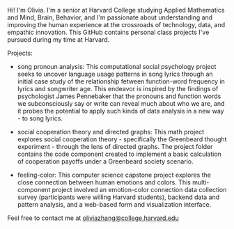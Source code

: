 Hi! I'm Olivia. I'm a senior at Harvard College studying Applied Mathematics and Mind, Brain, Behavior, and I'm passionate about understanding and improving the human experience at the crossroads of technology, data, and empathic innovation. This GitHub contains personal class projects I've pursued during my time at Harvard.

Projects:
- song pronoun analysis: This computational social psychology project seeks to uncover language usage patterns in song lyrics through an initial case study of the relationship fetween function-word frequency in lyrics and songwriter age. This endeavor is inspired by the findings of psychologist James Pennebaker that the pronouns and function words we subconsciously say or write can reveal much about who we are, and it probes the potential to apply such kinds of data analysis in a new way - to song lyrics.

- social cooperation theory and directed graphs: This math project explores social cooperation theory - specifically the Greenbeard thought experiment - through the lens of directed graphs. The project folder contains the code component created to implement a basic calculation of cooperation payoffs under a Greenbeard society scenario.

- feeling-color: This computer science capstone project explores the close connection between human emotions and colors. This multi-component project involved an emotion-color connection data collection survey (participants were willing Harvard students), backend data and pattern analysis, and a web-based form and visualization interface. 

Feel free to contact me at oliviazhang@college.harvard.edu

<!---
Livy08/Livy08 is a ✨ special ✨ repository because its `README.md` (this file) appears on your GitHub profile.
You can click the Preview link to take a look at your changes.
--->

